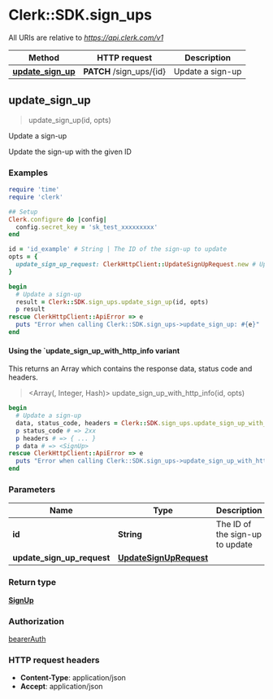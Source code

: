 # Clerk::SDK.sign_ups

All URIs are relative to *https://api.clerk.com/v1*

| Method | HTTP request | Description |
| ------ | ------------ | ----------- |
| [**update_sign_up**](SignUpsApi.md#update_sign_up) | **PATCH** /sign_ups/{id} | Update a sign-up |


## update_sign_up

> <SignUp> update_sign_up(id, opts)

Update a sign-up

Update the sign-up with the given ID

### Examples

```ruby
require 'time'
require 'clerk'

## Setup
Clerk.configure do |config|
  config.secret_key = 'sk_test_xxxxxxxxx'
end

id = 'id_example' # String | The ID of the sign-up to update
opts = {
  update_sign_up_request: ClerkHttpClient::UpdateSignUpRequest.new # UpdateSignUpRequest | 
}

begin
  # Update a sign-up
  result = Clerk::SDK.sign_ups.update_sign_up(id, opts)
  p result
rescue ClerkHttpClient::ApiError => e
  puts "Error when calling Clerk::SDK.sign_ups->update_sign_up: #{e}"
end
```

#### Using the `update_sign_up_with_http_info variant

This returns an Array which contains the response data, status code and headers.

> <Array(<SignUp>, Integer, Hash)> update_sign_up_with_http_info(id, opts)

```ruby
begin
  # Update a sign-up
  data, status_code, headers = Clerk::SDK.sign_ups.update_sign_up_with_http_info(id, opts)
  p status_code # => 2xx
  p headers # => { ... }
  p data # => <SignUp>
rescue ClerkHttpClient::ApiError => e
  puts "Error when calling Clerk::SDK.sign_ups->update_sign_up_with_http_info: #{e}"
end
```

### Parameters

| Name | Type | Description | Notes |
| ---- | ---- | ----------- | ----- |
| **id** | **String** | The ID of the sign-up to update |  |
| **update_sign_up_request** | [**UpdateSignUpRequest**](UpdateSignUpRequest.md) |  | [optional] |

### Return type

[**SignUp**](SignUp.md)

### Authorization

[bearerAuth](../README.md#bearerAuth)

### HTTP request headers

- **Content-Type**: application/json
- **Accept**: application/json

